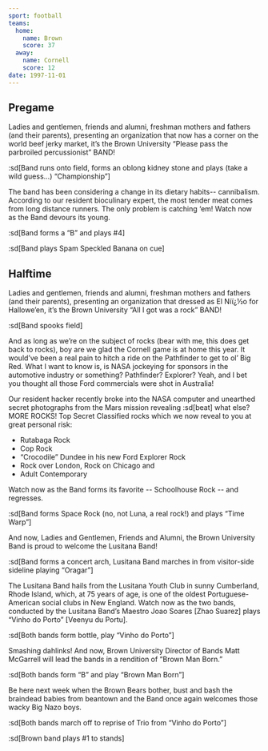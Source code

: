 ```yaml
---
sport: football
teams:
  home:
    name: Brown
    score: 37
  away:
    name: Cornell
    score: 12
date: 1997-11-01
---
```


## Pregame

Ladies and gentlemen, friends and alumni, freshman mothers and fathers (and their parents), presenting an organization that now has a corner on the world beef jerky market, it’s the Brown University “Please pass the parbroiled percussionist” BAND!

:sd[Band runs onto field, forms an oblong kidney stone and plays (take a wild guess...) “Championship”]

The band has been considering a change in its dietary habits-- cannibalism. According to our resident bioculinary expert, the most tender meat comes from long distance runners. The only problem is catching ‘em! Watch now as the Band devours its young.

:sd[Band forms a “B” and plays #4]

:sd[Band plays Spam Speckled Banana on cue]

## Halftime

Ladies and gentlemen, friends and alumni, freshman mothers and fathers (and their parents), presenting an organization that dressed as El Niï¿½o for Hallowe’en, it’s the Brown University “All I got was a rock” BAND!

:sd[Band spooks field]

And as long as we’re on the subject of rocks (bear with me, this does get back to rocks), boy are we glad the Cornell game is at home this year. It would’ve been a real pain to hitch a ride on the Pathfinder to get to ol’ Big Red. What I want to know is, is NASA jockeying for sponsors in the automotive industry or something? Pathfinder? Explorer? Yeah, and I bet you thought all those Ford commercials were shot in Australia!

Our resident hacker recently broke into the NASA computer and unearthed secret photographs from the Mars mission revealing :sd[beat] what else? MORE ROCKS! Top Secret Classified rocks which we now reveal to you at great personal risk:

- Rutabaga Rock
- Cop Rock
- “Crocodile” Dundee in his new Ford Explorer Rock
- Rock over London, Rock on Chicago and
- Adult Contemporary

Watch now as the Band forms its favorite -- Schoolhouse Rock -- and regresses.

:sd[Band forms Space Rock (no, not Luna, a real rock!) and plays “Time Warp”]

And now, Ladies and Gentlemen, Friends and Alumni, the Brown University Band is proud to welcome the Lusitana Band!

:sd[Band forms a concert arch, Lusitana Band marches in from visitor-side sideline playing “Oragar”]

The Lusitana Band hails from the Lusitana Youth Club in sunny Cumberland, Rhode Island, which, at 75 years of age, is one of the oldest Portuguese-American social clubs in New England. Watch now as the two bands, conducted by the Lusitana Band’s Maestro Joao Soares [Zhao Suarez] plays “Vinho do Porto” [Veenyu du Portu].

:sd[Both bands form bottle, play “Vinho do Porto”]

Smashing dahlinks! And now, Brown University Director of Bands Matt McGarrell will lead the bands in a rendition of “Brown Man Born.”

:sd[Both bands form “B” and play “Brown Man Born”]

Be here next week when the Brown Bears bother, bust and bash the braindead babies from beantown and the Band once again welcomes those wacky Big Nazo boys.

:sd[Both bands march off to reprise of Trio from “Vinho do Porto”]

:sd[Brown band plays #1 to stands]

